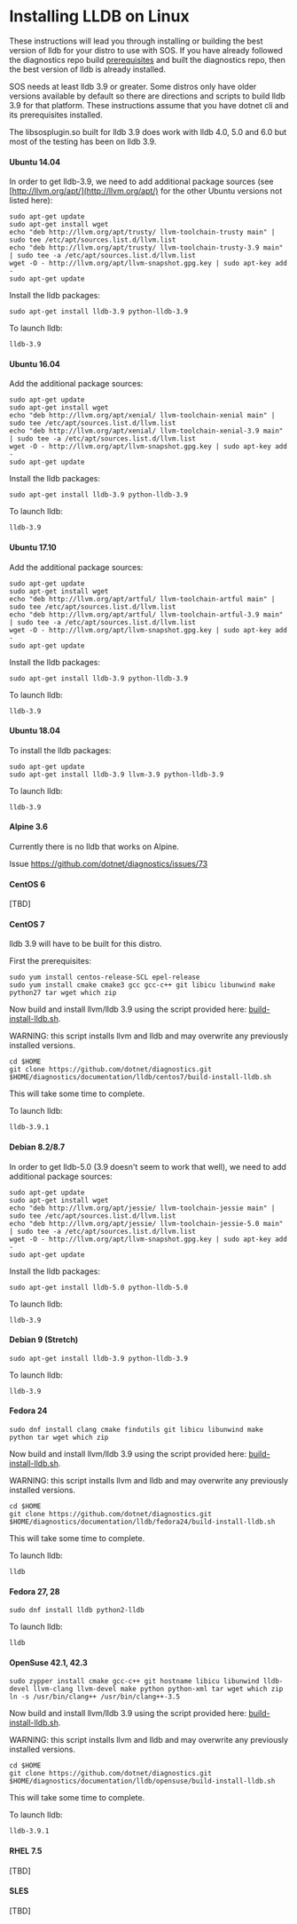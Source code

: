 Installing LLDB on Linux
========================

These instructions will lead you through installing or building the best version of lldb for your distro to use with SOS. If you have already followed the diagnostics repo build [prerequisites](../building/linux-instructions.md) and built the diagnostics repo, then the best version of lldb is already installed.

SOS needs at least lldb 3.9 or greater. Some distros only have older versions available by default so there are directions and scripts to build lldb 3.9 for that platform. These instructions assume that you have dotnet cli and its prerequisites installed.

The libsosplugin.so built for lldb 3.9 does work with lldb 4.0, 5.0 and 6.0 but most of the testing has been on lldb 3.9.

#### Ubuntu 14.04 ####

In order to get lldb-3.9, we need to add additional package sources (see [http://llvm.org/apt/](http://llvm.org/apt/) for the other Ubuntu versions not listed here):

    sudo apt-get update
    sudo apt-get install wget
    echo "deb http://llvm.org/apt/trusty/ llvm-toolchain-trusty main" | sudo tee /etc/apt/sources.list.d/llvm.list
    echo "deb http://llvm.org/apt/trusty/ llvm-toolchain-trusty-3.9 main" | sudo tee -a /etc/apt/sources.list.d/llvm.list
    wget -O - http://llvm.org/apt/llvm-snapshot.gpg.key | sudo apt-key add -
    sudo apt-get update

Install the lldb packages:

    sudo apt-get install lldb-3.9 python-lldb-3.9

To launch lldb:

    lldb-3.9

#### Ubuntu 16.04 ####

Add the additional package sources:

    sudo apt-get update
    sudo apt-get install wget
    echo "deb http://llvm.org/apt/xenial/ llvm-toolchain-xenial main" | sudo tee /etc/apt/sources.list.d/llvm.list
    echo "deb http://llvm.org/apt/xenial/ llvm-toolchain-xenial-3.9 main" | sudo tee -a /etc/apt/sources.list.d/llvm.list
    wget -O - http://llvm.org/apt/llvm-snapshot.gpg.key | sudo apt-key add -
    sudo apt-get update

Install the lldb packages:

    sudo apt-get install lldb-3.9 python-lldb-3.9

To launch lldb:

    lldb-3.9

#### Ubuntu 17.10 ####

Add the additional package sources:

    sudo apt-get update
    sudo apt-get install wget
    echo "deb http://llvm.org/apt/artful/ llvm-toolchain-artful main" | sudo tee /etc/apt/sources.list.d/llvm.list
    echo "deb http://llvm.org/apt/artful/ llvm-toolchain-artful-3.9 main" | sudo tee -a /etc/apt/sources.list.d/llvm.list
    wget -O - http://llvm.org/apt/llvm-snapshot.gpg.key | sudo apt-key add -
    sudo apt-get update

Install the lldb packages:

    sudo apt-get install lldb-3.9 python-lldb-3.9

To launch lldb:

    lldb-3.9

#### Ubuntu 18.04 ####

To install the lldb packages:

    sudo apt-get update
    sudo apt-get install lldb-3.9 llvm-3.9 python-lldb-3.9

To launch lldb:

    lldb-3.9

#### Alpine 3.6 ####

Currently there is no lldb that works on Alpine.

Issue https://github.com/dotnet/diagnostics/issues/73

#### CentOS 6 ####

[TBD]

#### CentOS 7 ####

lldb 3.9 will have to be built for this distro.

First the prerequisites:

    sudo yum install centos-release-SCL epel-release
    sudo yum install cmake cmake3 gcc gcc-c++ git libicu libunwind make python27 tar wget which zip

Now build and install llvm/lldb 3.9 using the script provided here: [build-install-lldb.sh](../lldb/centos7/build-install-lldb.sh).

WARNING: this script installs llvm and lldb and may overwrite any previously installed versions.

    cd $HOME
    git clone https://github.com/dotnet/diagnostics.git
    $HOME/diagnostics/documentation/lldb/centos7/build-install-lldb.sh

This will take some time to complete.

To launch lldb:

    lldb-3.9.1

#### Debian 8.2/8.7 ####

In order to get lldb-5.0 (3.9 doesn't seem to work that well), we need to add additional package sources:

    sudo apt-get update
    sudo apt-get install wget
    echo "deb http://llvm.org/apt/jessie/ llvm-toolchain-jessie main" | sudo tee /etc/apt/sources.list.d/llvm.list
    echo "deb http://llvm.org/apt/jessie/ llvm-toolchain-jessie-5.0 main" | sudo tee -a /etc/apt/sources.list.d/llvm.list
    wget -O - http://llvm.org/apt/llvm-snapshot.gpg.key | sudo apt-key add -
    sudo apt-get update

Install the lldb packages:

    sudo apt-get install lldb-5.0 python-lldb-5.0

To launch lldb:

    lldb-3.9

#### Debian 9 (Stretch) ####

    sudo apt-get install lldb-3.9 python-lldb-3.9

To launch lldb:

    lldb-3.9

#### Fedora 24 ####

    sudo dnf install clang cmake findutils git libicu libunwind make python tar wget which zip

Now build and install llvm/lldb 3.9 using the script provided here: [build-install-lldb.sh](../lldb/fedora24/build-install-lldb.sh).

WARNING: this script installs llvm and lldb and may overwrite any previously installed versions.

    cd $HOME
    git clone https://github.com/dotnet/diagnostics.git
    $HOME/diagnostics/documentation/lldb/fedora24/build-install-lldb.sh

This will take some time to complete.

To launch lldb:

    lldb

#### Fedora 27, 28 ####

    sudo dnf install lldb python2-lldb

To launch lldb:

    lldb

#### OpenSuse 42.1, 42.3 ####

    sudo zypper install cmake gcc-c++ git hostname libicu libunwind lldb-devel llvm-clang llvm-devel make python python-xml tar wget which zip
    ln -s /usr/bin/clang++ /usr/bin/clang++-3.5

Now build and install llvm/lldb 3.9 using the script provided here: [build-install-lldb.sh](../lldb/opensuse/build-install-lldb.sh).

WARNING: this script installs llvm and lldb and may overwrite any previously installed versions.

    cd $HOME
    git clone https://github.com/dotnet/diagnostics.git
    $HOME/diagnostics/documentation/lldb/opensuse/build-install-lldb.sh

This will take some time to complete.

To launch lldb:

    lldb-3.9.1

#### RHEL 7.5 ####

[TBD]

#### SLES ####

[TBD]

